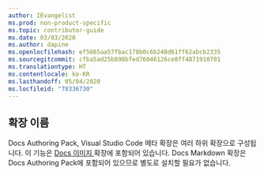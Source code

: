 ```yaml
---
author: IEvangelist
ms.prod: non-product-specific
ms.topic: contributor-guide
ms.date: 03/03/2020
ms.author: dapine
ms.openlocfilehash: ef5665aa57fbac178b0c6b248d61ff62abcb2335
ms.sourcegitcommit: cfba5ad25b898bfed76046126ce8ff4871910701
ms.translationtype: HT
ms.contentlocale: ko-KR
ms.lasthandoff: 05/04/2020
ms.locfileid: "78336730"
---
```

## <a name="extension-name"></a>확장 이름

Docs Authoring Pack, Visual Studio Code 메타 확장은 여러 하위 확장으로 구성됩니다. 이 기능은 <a href="https://marketplace.visualstudio.com/items?itemName=docsmsft.docs-images" target="_blank">Docs 이미지 <span class="docon docon-navigate-external x-hidden-focus"></span></a> 확장에 포함되어 있습니다. Docs Markdown 확장은 Docs Authoring Pack에 포함되어 있으므로 별도로 설치할 필요가 없습니다.

